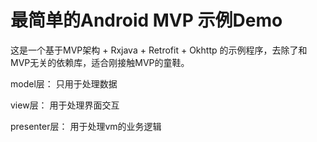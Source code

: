 # 最简单的Android MVP 示例Demo

这是一个基于MVP架构 + Rxjava + Retrofit + Okhttp 的示例程序，去除了和MVP无关的依赖库，适合刚接触MVP的童鞋。

model层：     只用于处理数据

view层：      用于处理界面交互

presenter层： 用于处理vm的业务逻辑
